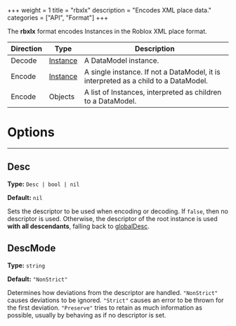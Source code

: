 +++
weight = 1
title = "rbxlx"
description = "Encodes XML place data."
categories = ["API", "Format"]
+++

The **rbxlx** format encodes Instances in the Roblox XML place format.

| Direction | Type | Description |
| --- | --- | --- |
| Decode | [Instance](/api/types/Instance) | A DataModel instance. |
| Encode | [Instance](/api/types/Instance) | A single instance. If not a DataModel, it is interpreted as a child to a DataModel. |
| Encode | Objects | A list of Instances, interpreted as children to a DataModel. |

# Options

----

## Desc

**Type:** `Desc | bool | nil`

**Default:** `nil`

Sets the descriptor to be used when encoding or decoding. If
`false`, then no descriptor is used. Otherwise, the descriptor of the
root instance is used **with all descendants**, falling back to [globalDesc](/api/libraries/rbxmk#globaldesc).

## DescMode

**Type:** `string`

**Default:** `"NonStrict"`

Determines how deviations from the descriptor are handled.
`"NonStrict"` causes deviations to be ignored. `"Strict"`
causes an error to be thrown for the first deviation. `"Preserve"`
tries to retain as much information as possible, usually by behaving as if no
descriptor is set.